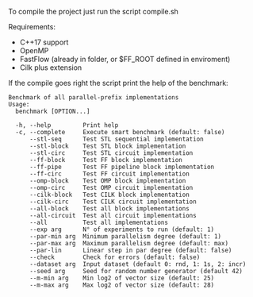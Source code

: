 To compile the project just run the script compile.sh

Requirements:
- C++17 support
- OpenMP
- FastFlow (already in folder, or $FF_ROOT defined in enviroment)
- Cilk plus extension

If the compile goes right the script print the help of the benchmark:

```
Benchmark of all parallel-prefix implementations
Usage:
  benchmark [OPTION...]

  -h, --help         Print help
  -c, --complete     Execute smart benchmark (default: false)
      --stl-seq      Test STL sequential implementation
      --stl-block    Test STL block implementation
      --stl-circ     Test STL circuit implementation
      --ff-block     Test FF block implementation
      --ff-pipe      Test FF pipeline block implementation
      --ff-circ      Test FF circuit implementation
      --omp-block    Test OMP block implementation
      --omp-circ     Test OMP circuit implementation
      --cilk-block   Test CILK block implementation
      --cilk-circ    Test CILK circuit implementation
      --all-block    Test all block implementations
      --all-circuit  Test all circuit implementations
      --all          Test all implementations
      --exp arg      N° of experiments to run (default: 1)
      --par-min arg  Minimum parallelism degree (default: 1)
      --par-max arg  Maximum parallelism degree (default: max)
      --par-lin      Linear step in par degree (default: false)
      --check        Check for errors (default: false)
      --dataset arg  Input dataset (default 0: rnd, 1: 1s, 2: incr)
      --seed arg     Seed for random number generator (default 42)
      --m-min arg    Min log2 of vector size (default: 25)
      --m-max arg    Max log2 of vector size (default: 28)
```
